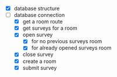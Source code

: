 - [x] database structure
- [ ] database connection
  - [x] get a room route
  - [x] get surveys for a room
  - [x] open survey
    - [x] for no previous surveys room
    - [x] for already opened surveys room
  - [x] close survey
  - [x] create a room
  - [x] submit survey